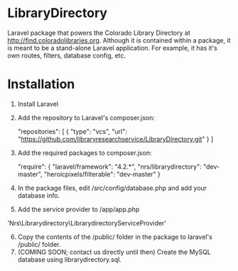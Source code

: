 # LibraryDirectory

Laravel package that powers the Colorado Library Directory at http://find.coloradolibraries.org. Although it is contained within a package, it is meant to be a stand-alone Laravel application.  For example, it has it's own routes, filters, database config, etc.

Installation
============

1. Install Laravel
2. Add the repository to Laravel's composer.json:

    "repositories": [
        {
            "type": "vcs",
            "url":  "https://github.com/libraryresearchservice/LibraryDirectory.git"
        }
    ]
    
3. Add the required packages to composer.json:

	"require": {
		"laravel/framework": "4.2.*",
		"nrs/librarydirectory": "dev-master",
		"heroicpixels/filterable": "dev-master"
	}
	
4. In the package files, edit /src/config/database.php and add your database info.
5. Add the service provider to /app/app.php

  'Nrs\Librarydirectory\LibrarydirectoryServiceProvider'
  
6. Copy the contents of the /public/ folder in the package to laravel's /public/ folder.
7. (COMING SOON; contact us directly until then) Create the MySQL database using librarydirectory.sql.

